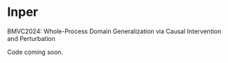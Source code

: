 # Inper
BMVC2024: Whole-Process Domain Generalization via Causal Intervention and Perturbation


Code coming soon.
